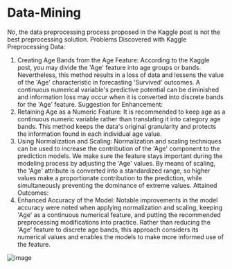 # Data-Mining
No, the data preprocessing process proposed in the Kaggle post is not the best preprocessing solution.
Problems Discovered with Kaggle Preprocessing Data:
1.	Creating Age Bands from the Age Feature: According to the Kaggle post, you may divide the 'Age' feature into age groups or bands. Nevertheless, this method results in a loss of data and lessens the value of the 'Age' characteristic in forecasting 'Survived' outcomes. A continuous numerical variable's predictive potential can be diminished and information loss may occur when it is converted into discrete bands for the 'Age' feature.
Suggestion for Enhancement:
1.	Retaining Age as a Numeric Feature: It is recommended to keep age as a continuous numeric variable rather than translating it into category age bands. This method keeps the data's original granularity and protects the information found in each individual age value.
2.	Using Normalization and Scaling: Normalization and scaling techniques can be used to increase the contribution of the 'Age' component to the prediction models. We make sure the feature stays important during the modeling process by adjusting the 'Age' values. By means of scaling, the 'Age' attribute is converted into a standardized range, so higher values make a proportionate contribution to the prediction, while simultaneously preventing the dominance of extreme values.
Attained Outcomes:
1.	Enhanced Accuracy of the Model: Notable improvements in the model accuracy were noted when applying normalization and scaling, keeping 'Age' as a continuous numerical feature, and putting the recommended preprocessing modifications into practice. Rather than reducing the 'Age' feature to discrete age bands, this approach considers its numerical values and enables the models to make more informed use of the feature.

![image](https://github.com/abhimonk1998/Data-Mining/assets/65821571/0171fcbe-f8fd-4c3c-ac7f-a4f50b4962f0)
